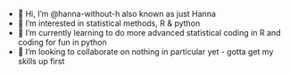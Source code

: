 - 👋 Hi, I’m @hanna-without-h also known as just Hanna
- 👀 I’m interested in statistical methods, R & python
- 🌱 I’m currently learning to do more advanced statistical coding in R and coding for fun in python
- 💞️ I’m looking to collaborate on nothing in particular yet - gotta get my skills up first
